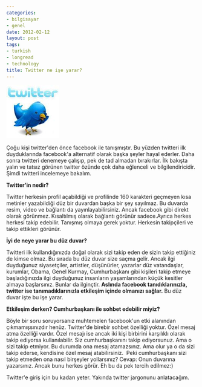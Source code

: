 ```yaml
---
categories:
- bilgisayar
- genel
date: 2012-02-12
layout: post
tags:
- turkish
- longread
- technology
title: Twitter ne işe yarar?
---
```


[![](/images/685f3-twitter.jpg)](https://suatatan.wordpress.com/wp-content/uploads/2012/02/685f3-twitter.jpg)

Çoğu kişi twitter'den önce facebook ile tanışmıştır. Bu yüzden twitteri ilk duyduklarında facebook'a alternatif olarak başka şeyler hayal ederler. Daha sonra twitteri denemeye çalışıp, pek de tad almadan bırakırlar. İlk bakışta yalın ve tatsız görünen twitter özünde çok daha eğlenceli ve bilgilendiricidir. Şimdi twitteri incelemeye bakalım.

  

**Twitter'in nedir?**

Twitter herkesin profil açabildiği ve profilinde 160 karakteri geçmeyen kısa metinler yazabildiği düz bir duvardan başka bir şey sayılmaz. Bu duvarda resim, video ve bağlantı da yayınlayabilirsiniz. Ancak facebook gibi direkt olarak görünmez. Kısaltılmış olarak bağlantı görünür sadece.Ayrıca herkes herkesi takip edebilir. Tanışmış olmaya gerek yoktur. Herkesin takipçileri ve takip ettikleri görünür.

  

**İyi de neye yarar bu düz duvar?**

Twitteri ilk kullandığınızda doğal olarak sizi takip eden de sizin takip ettiğiniz de kimse olmaz. Bu sırada bu düz duvar size saçma gelir. Ancak ilgi duyduğunuz siyasetçiler, artistler, düşünürler, yazarlar düz vatandaşlar, kurumlar, Obama, Genel Kurmay, Cumhurbaşkanı gibi kişileri takip etmeye başladığınızda ilgi duyduğunuz insanların yaşamlarından küçük kesitler almaya başlarsınız. Bunlar da ilginçtir. **Aslında facebook tanıdıklarınızla, twitter ise tanımadıklarınızla etkileşim içinde olmanızı sağlar.** Bu düz duvar işte bu işe yarar.

  

**Etkileşim derken? Cumhurbaşkanı ile sohbet edebilir miyiz?**

Böyle bir soru soruyorsanız muhtemelen facebook'un etki alanından çıkmamışsınızdır henüz. Twitter'de birebir sohbet özelliği yoktur. Özel mesaj atma özelliği vardır. Özel mesajı ise ancak iki kişi birbirini karşılıklı olarak takip ediyorsa kullanılabilir. Siz cumhurbaşkanını takip ediyorsunuz. Ama o sizi takip etmiyor. Bu durumda ona mesaj atamazsınız. Ama olur ya o da sizi takip ederse, kendisine özel mesaj atabilirsiniz.  Peki cumhurbaşkanı sizi takip etmeden ona nasıl birşeyler yollarsınız? Cevap: Onun duvarına yazarsınız. Ancak bunu herkes görür. Eh bu da pek tercih edilmez:)

  

Twitter'e giriş için bu kadarı yeter. Yakında twitter jargonunu anlatacağım.
